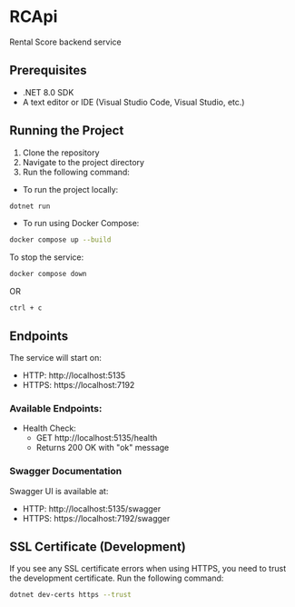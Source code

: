 # RCApi

Rental Score backend service

## Prerequisites

- .NET 8.0 SDK
- A text editor or IDE (Visual Studio Code, Visual Studio, etc.)

## Running the Project

1. Clone the repository
2. Navigate to the project directory
3. Run the following command:

- To run the project locally:
```bash
dotnet run
```

- To run using Docker Compose:
```bash
docker compose up --build
```

To stop the service:
```bash
docker compose down
```
OR
```
ctrl + c
```

## Endpoints

The service will start on:
- HTTP: http://localhost:5135
- HTTPS: https://localhost:7192

### Available Endpoints:

- Health Check: 
  - GET http://localhost:5135/health
  - Returns 200 OK with "ok" message

### Swagger Documentation

Swagger UI is available at:
- HTTP: http://localhost:5135/swagger
- HTTPS: https://localhost:7192/swagger

## SSL Certificate (Development)

If you see any SSL certificate errors when using HTTPS, you need to trust the development certificate. Run the following command:
```bash
dotnet dev-certs https --trust
```
